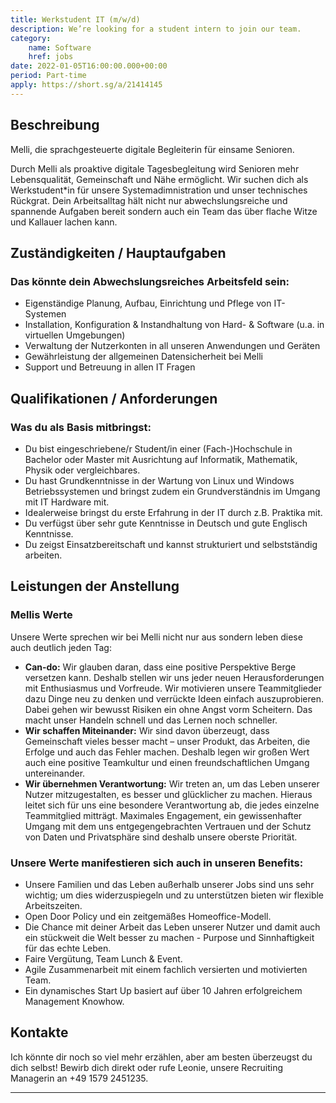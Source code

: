 ```yaml
---
title: Werkstudent IT (m/w/d)
description: We’re looking for a student intern to join our team.
category:
    name: Software
    href: jobs
date: 2022-01-05T16:00:00.000+00:00
period: Part-time
apply: https://short.sg/a/21414145
---
```


## Beschreibung

Melli, die sprachgesteuerte digitale Begleiterin für einsame Senioren.

Durch Melli als proaktive digitale Tagesbegleitung wird Senioren mehr Lebensqualität, Gemeinschaft und Nähe ermöglicht. Wir suchen dich als Werkstudent*in für unsere Systemadimnistration und unser technisches Rückgrat. Dein Arbeitsalltag hält nicht nur abwechslungsreiche und spannende Aufgaben bereit sondern auch ein Team das über flache Witze und Kallauer lachen kann.

## Zuständigkeiten / Hauptaufgaben

### Das könnte dein Abwechslungsreiches Arbeitsfeld sein:

* Eigenständige Planung, Aufbau, Einrichtung und Pflege von IT-Systemen
* Installation, Konfiguration & Instandhaltung von Hard- & Software (u.a. in virtuellen Umgebungen)
* Verwaltung der Nutzerkonten in all unseren Anwendungen und Geräten
* Gewährleistung der allgemeinen Datensicherheit bei Melli
* Support und Betreuung in allen IT Fragen

## Qualifikationen / Anforderungen

### Was du als Basis mitbringst:

* Du bist eingeschriebene/r Student/in einer (Fach-)Hochschule in Bachelor oder Master mit Ausrichtung auf Informatik, Mathematik, Physik oder vergleichbares.
* Du hast Grundkenntnisse in der Wartung von Linux und Windows Betriebssystemen und bringst zudem ein Grundverständnis im Umgang mit IT Hardware mit.
* Idealerweise bringst du erste Erfahrung in der IT durch z.B. Praktika mit.
* Du verfügst über sehr gute Kenntnisse in Deutsch und gute Englisch Kenntnisse.
* Du zeigst Einsatzbereitschaft und kannst strukturiert und selbstständig arbeiten.

## Leistungen der Anstellung

### Mellis Werte

Unsere Werte sprechen wir bei Melli nicht nur aus sondern leben diese auch deutlich jeden Tag:

* **Can-do:** Wir glauben daran, dass eine positive Perspektive Berge versetzen kann. Deshalb stellen wir uns jeder neuen Herausforderungen mit Enthusiasmus und Vorfreude. Wir motivieren unsere Teammitglieder dazu Dinge neu zu denken und verrückte Ideen einfach auszuprobieren. Dabei gehen wir bewusst Risiken ein ohne Angst vorm Scheitern. Das macht unser Handeln schnell und das Lernen noch schneller.
* **Wir schaffen Miteinander:** Wir sind davon überzeugt, dass Gemeinschaft vieles besser macht – unser Produkt, das Arbeiten, die Erfolge und auch das Fehler machen. Deshalb legen wir großen Wert auch eine positive Teamkultur und einen freundschaftlichen Umgang untereinander.
* **Wir übernehmen Verantwortung:** Wir treten an, um das Leben unserer Nutzer mitzugestalten, es besser und glücklicher zu machen. Hieraus leitet sich für uns eine besondere Verantwortung ab, die jedes einzelne Teammitglied mitträgt. Maximales Engagement, ein gewissenhafter Umgang mit dem uns entgegengebrachten Vertrauen und der Schutz von Daten und Privatsphäre sind deshalb unsere oberste Priorität.

### Unsere Werte manifestieren sich auch in unseren Benefits:
* Unsere Familien und das Leben außerhalb unserer Jobs sind uns sehr wichtig; um dies widerzuspiegeln und zu unterstützen bieten wir flexible Arbeitszeiten.
* Open Door Policy und ein zeitgemäßes Homeoffice-Modell.
* Die Chance mit deiner Arbeit das Leben unserer Nutzer und damit auch ein stückweit die Welt besser zu machen - Purpose und Sinnhaftigkeit für das echte Leben.
* Faire Vergütung, Team Lunch & Event.
* Agile Zusammenarbeit mit einem fachlich versierten und motivierten Team.
* Ein dynamisches Start Up basiert auf über 10 Jahren erfolgreichem Management Knowhow.

## Kontakte 

Ich könnte dir noch so viel mehr erzählen, aber am besten überzeugst du dich selbst! Bewirb dich direkt oder rufe Leonie, unsere Recruiting Managerin an +49 1579 2451235.

---

<apply-button :apply="apply" />

